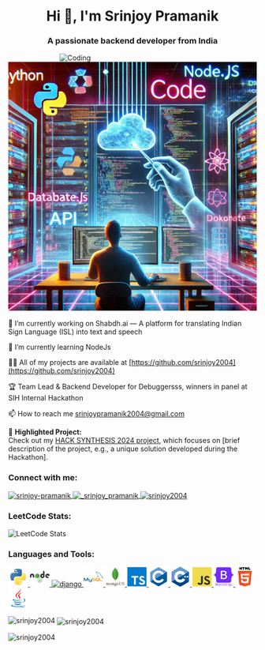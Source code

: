 <h1 align="center">Hi 👋, I'm Srinjoy Pramanik</h1> 
<h3 align="center">A passionate backend developer from India</h3> 

<img align="right" alt="Coding" width="400" src="https://img.freepik.com/premium-vector/wed-developer-programmer-coding-augmented-reality-screen-premium-vector_375605-332.jpg?w=1380"> 

<p align="left"> 
  <img src="img 2.jpg" alt="srinjoy2004" /> 
</p>

🔭 I’m currently working on Shabdh.ai — A platform for translating Indian Sign Language (ISL) into text and speech

🌱 I’m currently learning NodeJs

👨‍💻 All of my projects are available at [https://github.com/srinjoy2004](https://github.com/srinjoy2004)

🏆 Team Lead & Backend Developer for Debuggersss, winners in panel at SIH Internal Hackathon

📫 How to reach me srinjoypramanik2004@gmail.com

🚀 **Highlighted Project:**  
Check out my [HACK SYNTHESIS 2024 project](https://github.com/Srinjoy2004/HACK-SYNTHESIS-2024), which focuses on [brief description of the project, e.g., a unique solution developed during the Hackathon].

<h3 align="left">Connect with me:</h3> 
<p align="left"> 
  <a href="https://www.linkedin.com/in/srinjoy-pramanik-48560b246/" target="blank">
    <img align="center" src="https://raw.githubusercontent.com/rahuldkjain/github-profile-readme-generator/master/src/images/icons/Social/linked-in-alt.svg" alt="srinjoy-pramanik" height="30" width="40" />
  </a> 
  <a href="https://instagram.com/_srinjoy_pramanik" target="blank">
    <img align="center" src="https://raw.githubusercontent.com/rahuldkjain/github-profile-readme-generator/master/src/images/icons/Social/instagram.svg" alt="_srinjoy_pramanik" height="30" width="40" />
  </a> 
  <a href="https://www.leetcode.com/srinjoy2004" target="blank">
    <img align="center" src="https://raw.githubusercontent.com/rahuldkjain/github-profile-readme-generator/master/src/images/icons/Social/leet-code.svg" alt="srinjoy2004" height="30" width="40" />
  </a> 
</p> 

<h3 align="left">LeetCode Stats:</h3> 
<p align="left"> 
  <img src="https://leetcard.jacoblin.cool/srinjoy2004?ext=heatmap" alt="LeetCode Stats"> 
</p> 

<h3 align="left">Languages and Tools:</h3> 
<p align="left"> 
  <a href="https://www.python.org" target="_blank" rel="noreferrer"> 
    <img src="https://raw.githubusercontent.com/devicons/devicon/master/icons/python/python-original.svg" alt="python" width="40" height="40"/> 
  </a> 
  <a href="https://nodejs.org" target="_blank" rel="noreferrer"> 
    <img src="https://raw.githubusercontent.com/devicons/devicon/master/icons/nodejs/nodejs-original-wordmark.svg" alt="nodejs" width="40" height="40"/> 
  </a> 
  <a href="https://www.djangoproject.com/" target="_blank" rel="noreferrer"> 
    <img src="https://cdn.worldvectorlogo.com/logos/django.svg" alt="django" width="40" height="40"/> 
  </a> 
  <a href="https://www.mysql.com/" target="_blank" rel="noreferrer"> 
    <img src="https://raw.githubusercontent.com/devicons/devicon/master/icons/mysql/mysql-original-wordmark.svg" alt="mysql" width="40" height="40"/> 
  </a> 
  <a href="https://www.mongodb.com/" target="_blank" rel="noreferrer"> 
    <img src="https://raw.githubusercontent.com/devicons/devicon/master/icons/mongodb/mongodb-original-wordmark.svg" alt="mongodb" width="40" height="40"/> 
  </a> 
  <a href="https://www.typescriptlang.org/" target="_blank" rel="noreferrer"> 
    <img src="https://raw.githubusercontent.com/devicons/devicon/master/icons/typescript/typescript-original.svg" alt="typescript" width="40" height="40"/> 
  </a> 
  <a href="https://www.cprogramming.com/" target="_blank" rel="noreferrer"> 
    <img src="https://raw.githubusercontent.com/devicons/devicon/master/icons/c/c-original.svg" alt="c" width="40" height="40"/> 
  </a> 
  <a href="https://www.w3schools.com/cpp/" target="_blank" rel="noreferrer"> 
    <img src="https://raw.githubusercontent.com/devicons/devicon/master/icons/cplusplus/cplusplus-original.svg" alt="cplusplus" width="40" height="40"/> 
  </a> 
  <a href="https://developer.mozilla.org/en-US/docs/Web/JavaScript" target="_blank" rel="noreferrer"> 
    <img src="https://raw.githubusercontent.com/devicons/devicon/master/icons/javascript/javascript-original.svg" alt="javascript" width="40" height="40"/> 
  </a> 
  <a href="https://getbootstrap.com" target="_blank" rel="noreferrer"> 
    <img src="https://raw.githubusercontent.com/devicons/devicon/master/icons/bootstrap/bootstrap-plain-wordmark.svg" alt="bootstrap" width="40" height="40"/> 
  </a> 
  <a href="https://www.w3schools.com/html/" target="_blank" rel="noreferrer"> 
    <img src="https://raw.githubusercontent.com/devicons/devicon/master/icons/html5/html5-original-wordmark.svg" alt="html5" width="40" height="40"/> 
  </a> 
  <a href="https://www.java.com" target="_blank" rel="noreferrer"> 
    <img src="https://raw.githubusercontent.com/devicons/devicon/master/icons/java/java-original.svg" alt="java" width="40" height="40"/> 
  </a> 
</p> 

<p><img align="left" src="https://github-readme-stats.vercel.app/api/top-langs?username=srinjoy2004&show_icons=true&locale=en&layout=compact" alt="srinjoy2004" /></p> 
<p>&nbsp;<img align="center" src="https://github-readme-stats.vercel.app/api?username=srinjoy2004&show_icons=true&locale=en" alt="srinjoy2004" /></p> 
<p><img align="center" src="https://github-readme-streak-stats.herokuapp.com/?user=srinjoy2004&" alt="srinjoy2004" /></p>
